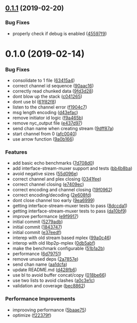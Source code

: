 <a name="0.1.1"></a>
## [0.1.1](https://github.com/libp2p/pull-mplex/compare/v0.1.0...v0.1.1) (2019-02-20)


### Bug Fixes

* properly check if debug is enabled ([45597f9](https://github.com/libp2p/pull-mplex/commit/45597f9))



<a name="0.1.0"></a>
# 0.1.0 (2019-02-14)


### Bug Fixes

* consolidate to 1 file ([63415a4](https://github.com/libp2p/pull-mplex/commit/63415a4))
* correct channel id sequence ([90aac16](https://github.com/libp2p/pull-mplex/commit/90aac16))
* correctly read chunked data ([9fd3d28](https://github.com/libp2p/pull-mplex/commit/9fd3d28))
* dont blow up the stack ([c041265](https://github.com/libp2p/pull-mplex/commit/c041265))
* dont use bl ([61f82f8](https://github.com/libp2p/pull-mplex/commit/61f82f8))
* listen to the channel error ([f1904c7](https://github.com/libp2p/pull-mplex/commit/f1904c7))
* msg length encoding ([d43efac](https://github.com/libp2p/pull-mplex/commit/d43efac))
* remove initiator id logic ([f9a465b](https://github.com/libp2p/pull-mplex/commit/f9a465b))
* remove nyc_output file ([e437d97](https://github.com/libp2p/pull-mplex/commit/e437d97))
* send chan name when creating stream ([9dff87a](https://github.com/libp2p/pull-mplex/commit/9dff87a))
* start channel from 0 ([afc0040](https://github.com/libp2p/pull-mplex/commit/afc0040))
* use arrow function ([9a0b166](https://github.com/libp2p/pull-mplex/commit/9a0b166))


### Features

* add basic echo benchmarks ([7d708d0](https://github.com/libp2p/pull-mplex/commit/7d708d0))
* add interface-stream-muxer support and tests ([bb4b8ba](https://github.com/libp2p/pull-mplex/commit/bb4b8ba))
* avoid negative sizes ([55d096e](https://github.com/libp2p/pull-mplex/commit/55d096e))
* correct channel and plex closing ([0341fee](https://github.com/libp2p/pull-mplex/commit/0341fee))
* correct channel closing ([e7409ec](https://github.com/libp2p/pull-mplex/commit/e7409ec))
* correct encoding and channel closing ([19f0962](https://github.com/libp2p/pull-mplex/commit/19f0962))
* correct encoding/decoding ([2e608fd](https://github.com/libp2p/pull-mplex/commit/2e608fd))
* dont close channel too early ([9ea6999](https://github.com/libp2p/pull-mplex/commit/9ea6999))
* getting interface-stream-muxer tests to pass ([8dccda1](https://github.com/libp2p/pull-mplex/commit/8dccda1))
* getting interface-stream-muxer tests to pass ([da10bf9](https://github.com/libp2p/pull-mplex/commit/da10bf9))
* improve performance ([e9f9917](https://github.com/libp2p/pull-mplex/commit/e9f9917))
* initial commit ([5279adb](https://github.com/libp2p/pull-mplex/commit/5279adb))
* initial commit ([1843747](https://github.com/libp2p/pull-mplex/commit/1843747))
* initial commit ([e37eedf](https://github.com/libp2p/pull-mplex/commit/e37eedf))
* interep with old stream based mplex ([99a0c46](https://github.com/libp2p/pull-mplex/commit/99a0c46))
* interop with old libp2p-mplex ([0db5abf](https://github.com/libp2p/pull-mplex/commit/0db5abf))
* make the benchmark configurable ([51b1a2b](https://github.com/libp2p/pull-mplex/commit/51b1a2b))
* performance ([6d79751](https://github.com/libp2p/pull-mplex/commit/6d79751))
* remove unused deps ([2a7857e](https://github.com/libp2p/pull-mplex/commit/2a7857e))
* send chan name ([aa1dcfa](https://github.com/libp2p/pull-mplex/commit/aa1dcfa))
* update README.md ([d428fb6](https://github.com/libp2p/pull-mplex/commit/d428fb6))
* use bl to avoid buffer concat/copy ([018be66](https://github.com/libp2p/pull-mplex/commit/018be66))
* use two lists to avoid clashes ([a0c3e1c](https://github.com/libp2p/pull-mplex/commit/a0c3e1c))
* validation and coverage ([bec8862](https://github.com/libp2p/pull-mplex/commit/bec8862))


### Performance Improvements

* improoving performance ([5baae75](https://github.com/libp2p/pull-mplex/commit/5baae75))
* optimize ([f22379f](https://github.com/libp2p/pull-mplex/commit/f22379f))



